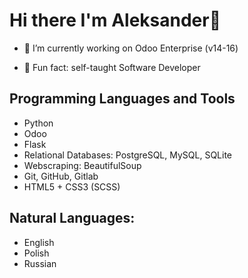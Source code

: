 # Hi there I'm Aleksander👋

- 🔭 I’m currently working on Odoo Enterprise (v14-16)</p>
- 🤔 Fun fact: self-taught Software Developer</p>


## Programming Languages and Tools
- Python
- Odoo
- Flask
- Relational Databases: PostgreSQL, MySQL, SQLite
- Webscraping: BeautifulSoup
- Git, GitHub, Gitlab
- HTML5 + CSS3 (SCSS)


## Natural Languages:
- English
- Polish
- Russian

